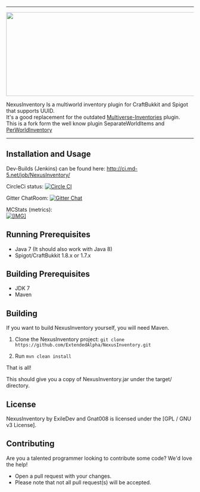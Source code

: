 <hr>
<img alt="" src="https://raw.githubusercontent.com/ExileDev/Logos/master/NexusInventory%20Logo.png" style="width: 900px; height: 225px;" />

NexusInventory Is a multiworld inventory plugin for CraftBukkit and Spigot that supports UUID.<br />
It's a good replacement for the outdated <a href="http://dev.bukkit.org/bukkit-plugins/multiverse-inventories/" target="_blank">Multiverse-Inventories</a> plugin.<br />
This is a fork form the well know plugin SeparateWorldItems and <a href="https://github.com/Gnat008/PerWorldInventory" target="_blank">PerWorldInventory</a>
<hr>

## Installation and Usage

Dev-Builds (Jenkins) can be found here: http://ci.md-5.net/job/NexusInventory/

CircleCi status: [![Circle CI](https://circleci.com/gh/ExtendedAlpha/NexusInventory.svg?style=svg)](https://circleci.com/gh/ExtendedAlpha/NexusInventory)

Gitter ChatRoom: [![Gitter Chat](https://img.shields.io/badge/GITTER-JOIN_CHAT_%E2%86%92-1dce73.svg)](https://gitter.im/ExileDev/ExtendedAlpha)

MCStats (metrics): <br />
<a href="http://mcstats.org/plugin/NexusInventory" target="_blank" class="externalLink" rel="nofollow"><img src="http://i.mcstats.org/NexusInventory/Global+Statistics.png" class="bbCodeImage LbImage" alt="[&#8203;IMG]" data-url="http://i.mcstats.org/NexusInventory/Global+Statistics.png"></a>

## Running Prerequisites
* Java 7 (It should also work with Java 8)
* Spigot/CraftBukkit 1.8.x or 1.7.x

## Building Prerequisites
* JDK 7
* Maven

## Building

If you want to build NexusInventory yourself, you will need Maven.

1) Clone the NexusInventory project: ```git clone https://github.com/ExtendedAlpha/NexusInventory.git```

2) Run ```mvn clean install```

That is all!

This should give you a copy of NexusInventory.jar under the target/ directory.

## License

NexusInventory by ExileDev and Gnat008 is licensed under the [GPL / GNU v3 License].

## Contributing
Are you a talented programmer looking to contribute some code? We'd love the help!
* Open a pull request with your changes.
* Please note that not all pull request(s) will be accepted.
